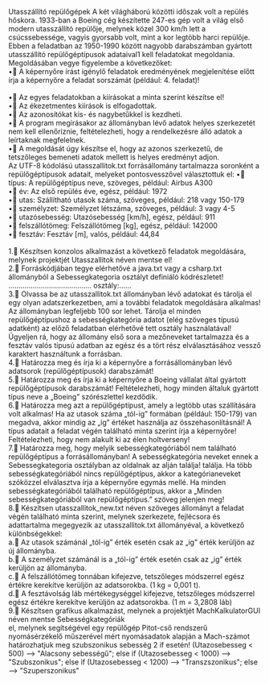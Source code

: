 Utasszállító repülőgépek
A két világháború közötti időszak volt a repülés hőskora. 1933-ban a Boeing cég készítette
247-es gép volt a világ első modern utasszállító repülője, melynek közel 300 km/h lett a
csúcssebessége, vagyis gyorsabb volt, mint a kor legtöbb harci repülője. Ebben a feladatban az
1950-1990 között nagyobb darabszámban gyártott utasszállító repülőgéptípusok adataival1 kell
feladatokat megoldania. Megoldásában vegye figyelembe a következőket: <br>
• A képernyőre írást igénylő feladatok eredményének megjelenítése előtt írja a képernyőre a
feladat sorszámát (például: 4. feladat)! <br><br>
• Az egyes feladatokban a kiírásokat a minta szerint készítse el!<br>
• Az ékezetmentes kiírások is elfogadottak.<br>
• Az azonosítókat kis- és nagybetűkkel is kezdheti.<br>
• A program megírásakor az állományban lévő adatok helyes szerkezetét nem kell 
ellenőriznie, feltételezheti, hogy a rendelkezésre álló adatok a leírtaknak megfelelnek.<br>
• A megoldását úgy készítse el, hogy az azonos szerkezetű, de tetszőleges bemeneti adatok
mellett is helyes eredményt adjon. <br>
Az UTF-8 kódolású utasszallitok.txt forrásállomány tartalmazza soronként a
repülőgéptípusok adatait, melyeket pontosvesszővel választottuk el:
• típus: A repülőgéptípus neve, szöveges, például: Airbus A300<br>
• év: Az első repülés éve, egész, például: 1972<br>
• utas: Szállítható utasok száma, szöveges, például: 218 vagy 150-179 <br>
• személyzet: Személyzet létszáma, szöveges, például: 3 vagy 4-5<br>
• utazósebesség: Utazósebesség [km/h], egész, például: 911<br>
• felszállótömeg: Felszállótömeg [kg], egész, például: 142000<br>
• fesztáv: Fesztáv [m], valós, például: 44,84 <br><br>
1. Készítsen konzolos alkalmazást a következő feladatok megoldására, melynek projektjét
Utasszallitok néven mentse el!<br>
2. Forráskódjában tegye elérhetővé a java.txt vagy a csharp.txt állományból a
Sebessegkategoria osztályt definiáló kódrészletet!<br>
......................................... osztály:......<br>
3. Olvassa be az utasszallitok.txt állományban lévő adatokat és tárolja el egy olyan
adatszerkezetben, ami a további feladatok megoldására alkalmas! Az állományban
legfeljebb 100 sor lehet. Tárolja el minden repülőgéptípushoz a sebességkategória adatot
(elég szöveges típusú adatként) az előző feladatban elérhetővé tett osztály használatával!
Ügyeljen rá, hogy az állomány első sora a mezőneveket tartalmazza és a fesztáv valós típusú
adatban az egész és a tört rész elválasztásához vessző karaktert használtunk a forrásban.<br>
4. Határozza meg és írja ki a képernyőre a forrásállományban lévő adatsorok 
(repülőgéptípusok) darabszámát!<br>
5. Határozza meg és írja ki a képernyőre a Boeing vállalat által gyártott repülőgéptípusok
darabszámát! Feltételezheti, hogy minden általuk gyártott típus neve a „Boeing”
szórészlettel kezdődik. <br>
6. Határozza meg azt a repülőgéptípust, amely a legtöbb utas szállítására volt alkalmas! Ha az
utasok száma „tól-ig” formában (például: 150-179) van megadva, akkor mindig az „ig”
értéket használja az összehasonlításnál! A típus adatait a feladat végén található minta szerint
írja a képernyőre! Feltételezheti, hogy nem alakult ki az élen holtverseny!<br>
7. Határozza meg, hogy melyik sebességkategóriából nem található repülőgéptípus a
forrásállományban! A sebességkategória neveket ennek
a Sebessegkategoria
osztályban
az oldalnak az alján találja!
találja. Ha több sebességkategóriából nincs repülőgéptípus, akkor a kategórianeveket
szóközzel elválasztva írja a képernyőre egymás mellé. Ha minden sebességkategóriából
található repülőgéptípus, akkor a „Minden sebességkategóriából van repülőgéptípus.”
szöveg jelenjen meg!<br>
8. Készítsen utasszallitok_new.txt néven szöveges állományt a feladat végén található
minta szerint, melynek szerkezete, fejlécsora és adattartalma megegyezik az
utasszallitok.txt állományéval, a következő különbségekkel: <br>
a. Az utasok számánál „tól-ig” érték esetén csak az „ig” érték kerüljön az új állományba.<br>
b. A személyzet számánál is a „tól-ig” érték esetén csak az „ig” érték kerüljön az
állományba.<br>
c. A felszállótömeg tonnában kifejezve, tetszőleges módszerrel egész értékre kerekítve
kerüljön az adatsorokba. (1 kg = 0,001 t).<br>
d. A fesztávolság láb mértékegységgel kifejezve, tetszőleges módszerrel egész értékre
kerekítve kerüljön az adatsorokba. (1 m = 3,2808 láb)<br>
9. Készítsen grafikus alkalmazást, melynek a projektjét MachKalkulatorGUI néven mentse
Sebességkategóriák<br>
el, melynek segítségével egy repülőgép Pitot-cső rendszerű nyomásérzékelő műszerével
mért nyomásadatok alapján a Mach-számot határozhatjuk meg szubszonikus sebesség
2
if esetén!
(Utazosebesseg
< 500)
--> "Alacsony sebességű";
else if (Utazosebesseg < 1000) --> "Szubszonikus";
else if (Utazosebesseg < 1200) --> "Transzszonikus";
else
--> "Szuperszonikus"